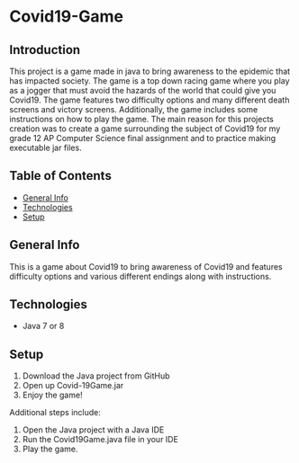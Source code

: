# Covid19-Game
## Introduction
This project is a game made in java to bring awareness to the epidemic that has impacted society. The game is a top down racing game where you play as a jogger that must avoid the hazards of the world that could give you Covid19. The game features two difficulty options and many different death screens and victory screens. Additionally, the game includes some instructions on how to play the game. The main reason for this projects creation was to create a game surrounding the subject of Covid19 for my grade 12 AP Computer Science final assignment and to practice making executable jar files.

## Table of Contents
* [General Info](#general-info)
* [Technologies](#technologies)
* [Setup](#setup)

## General Info
This is a game about Covid19 to bring awareness of Covid19 and features difficulty options and various different endings along with instructions.

## Technologies
* Java 7 or 8

## Setup
1. Download the Java project from GitHub
2. Open up Covid-19Game.jar
3. Enjoy the game!

Additional steps include:
1. Open the Java project with a Java IDE
2. Run the Covid19Game.java file in your IDE
3. Play the game.
